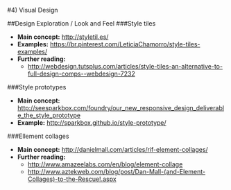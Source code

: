 #4) Visual Design

##Design Exploration / Look and Feel
###Style tiles
- **Main concept:** http://styletil.es/
- **Examples:** https://br.pinterest.com/LeticiaChamorro/style-tiles-examples/
- **Further reading:**
  - http://webdesign.tutsplus.com/articles/style-tiles-an-alternative-to-full-design-comps--webdesign-7232

###Style prototypes
- **Main concept:** http://seesparkbox.com/foundry/our_new_responsive_design_deliverable_the_style_prototype
- **Example:** http://sparkbox.github.io/style-prototype/

###Ellement collages
- **Main concept:** http://danielmall.com/articles/rif-element-collages/
- **Further reading:**
  - http://www.amazeelabs.com/en/blog/element-collage
  - http://www.aztekweb.com/blog/post/Dan-Mall-(and-Element-Collages)-to-the-Rescue!.aspx
